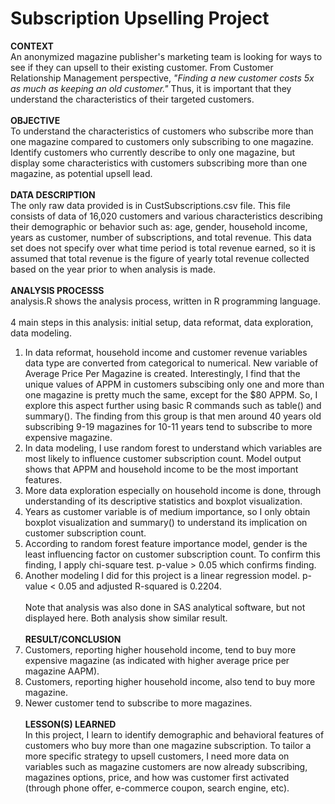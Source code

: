 # Subscription Upselling Project
<b>CONTEXT</b><br>
An anonymized magazine publisher's marketing team is looking for ways to see if they can upsell to their existing customer. From Customer Relationship Management perspective, <i>"Finding a new customer costs 5x as much as keeping an old customer."</i> Thus, it is important that they understand the characteristics of their targeted customers. 
<br><br>
<b>OBJECTIVE</b><br>
To understand the characteristics of customers who subscribe more than one magazine compared to customers only subscribing to one magazine. Identify customers who currently describe to only one magazine, but display some characteristics with customers subscribing more than one magazine, as potential upsell lead. 
<br><br>
<b>DATA DESCRIPTION</b><br>
The only raw data provided is in CustSubscriptions.csv file. This file consists of data of 16,020 customers and various characteristics describing their demographic or behavior such as: age, gender, household income, years as customer, number of subscriptions, and total revenue. This data set does not specify over what time period is total revenue earned, so it is assumed that total revenue is the figure of yearly total revenue collected based on the year prior to when analysis is made.
<br><br>
<b>ANALYSIS PROCESSS</b><br>
analysis.R shows the analysis process, written in R programming language. <br><br>
4 main steps in this analysis: initial setup, data reformat, data exploration, data modeling. <br> 
1. In data reformat, household income and customer revenue variables data type are converted from categorical to numerical. New variable of Average Price Per Magazine is created. Interestingly, I find that the unique values of APPM in customers subscibing only one and more than one magazine is pretty much the same, except for the $80 APPM. So, I explore this aspect further using basic R commands such as table() and summary(). The finding from this group is that men around 40 years old subscribing 9-19 magazines for 10-11 years tend to subscribe to more expensive magazine. <br>
2. In data modeling, I use random forest to understand which variables are most likely to influence customer subscription count. Model output shows that APPM and household income to be the most important features. <br>
3. More data exploration especially on household income is done, through understanding of its descriptive statistics and boxplot visualization. <br>
4. Years as customer variable is of medium importance, so I only obtain boxplot visualization and summary() to understand its implication on customer subscription count.
5. According to random forest feature importance model, gender is the least influencing factor on customer subscription count. To confirm this finding, I apply chi-square test. p-value > 0.05 which confirms finding. 
6. Another modeling I did for this project is a linear regression model. p-value < 0.05 and adjusted R-squared is 0.2204. <br><br>
Note that analysis was also done in SAS analytical software, but not displayed here. Both analysis show similar result. 
<br><br>
<b>RESULT/CONCLUSION</b><br>
1. Customers, reporting higher household income, tend to buy more expensive magazine (as indicated with higher average price per magazine AAPM).<br>
2. Customers, reporting higher household income, also tend to buy more magazine. <br>
3. Newer customer tend to subscribe to more magazines. 
<br><br>
<b>LESSON(S) LEARNED</b><br>
In this project, I learn to identify demographic and behavioral features of customers who buy more than one magazine subscription. To tailor a more specific strategy to upsell customers, I need more data on variables such as magazine customers are now already subscribing, magazines options, price, and how was customer first activated (through phone offer, e-commerce coupon, search engine, etc). 
